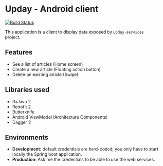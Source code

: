 Upday - Android client 
========
[![Build Status](https://travis-ci.org/chomatdam/upday-client-android.svg?branch=master)](https://travis-ci.org/chomatdam/upday-client-android)

This application is a client to display data exposed by `upday-services` project.


Features
--------

* See a list of articles (Home screen)
* Create a new article (Floating action button)
* Delete an existing article (Swipe)

Libraries used
--------

* RxJava 2
* Retrofit 2
* Butterknife
* Android ViewModel (Architecture Components)
* Dagger 2

Environments
--------
* **Development:** default credentials are hard-coded, you only have to start locally the Spring boot application.
* **Production:** Ask me the credentials to be able to use the web services.
